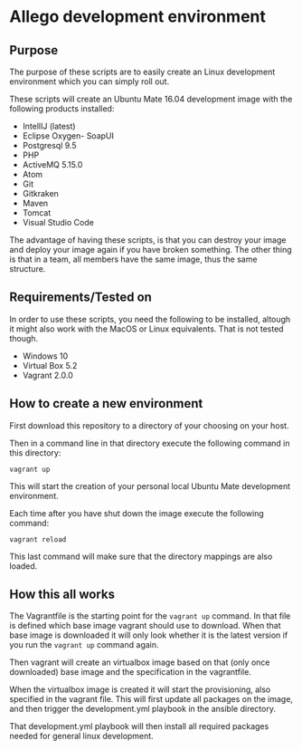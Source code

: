 # Allego development environment

## Purpose

The purpose of these scripts are to easily create an Linux development environment
which you can simply roll out.

These scripts will create an Ubuntu Mate 16.04 development image with the following products installed:

- IntellIJ (latest)
- Eclipse Oxygen- SoapUI
- Postgresql 9.5
- PHP
- ActiveMQ 5.15.0
- Atom
- Git
- Gitkraken
- Maven
- Tomcat
- Visual Studio Code

The advantage of having these scripts, is that you can destroy your image and deploy your image again if you have broken something.
The other thing is that in a team, all members have the same image, thus the same structure.

## Requirements/Tested on

In order to use these scripts, you need the following to be installed, altough it might also work with the MacOS or Linux equivalents. That is not tested though.

- Windows 10
- Virtual Box 5.2
- Vagrant 2.0.0

## How to create a new environment

First download this repository to a directory of your choosing on your host.

Then in a command line in that directory execute the following command in this directory:

```vagrant up```

This will start the creation of your personal local Ubuntu Mate development environment.

Each time after you have shut down the image execute the following command:

```vagrant reload```

This last command will make sure that the directory mappings are also loaded.

## How this all works

The Vagrantfile is the starting point for the `vagrant up` command. In that file is defined which base image vagrant should
use to download.
When that base image is downloaded it will only look whether it is the latest version if you run the `vagrant up`
command again.

Then vagrant will create an virtualbox image based on that (only once downloaded) base image and the specification in
the vagrantfile.

When the virtualbox image is created it will start the provisioning, also specified in the vagrant file.
This will first update all packages on the image, and then trigger the development.yml playbook in the ansible
directory.

That development.yml playbook will then install all required packages needed for general linux development.